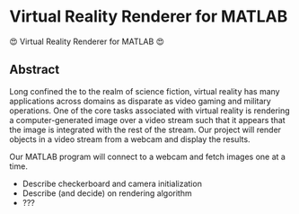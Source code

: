 # Virtual Reality Renderer for MATLAB
:heart_eyes: Virtual Reality Renderer for MATLAB :heart_eyes:

## Abstract
Long confined the to the realm of science fiction, virtual reality has many applications across domains as disparate as video gaming and military operations. One of the core tasks associated with virtual reality is rendering a computer-generated image over a video stream such that it appears that the image is integrated with the rest of the stream. Our project will render objects in a video stream from a webcam and display the results.

Our MATLAB program will connect to a webcam and fetch images one at a time.
- Describe checkerboard and camera initialization
- Describe (and decide) on rendering algorithm
- ???
